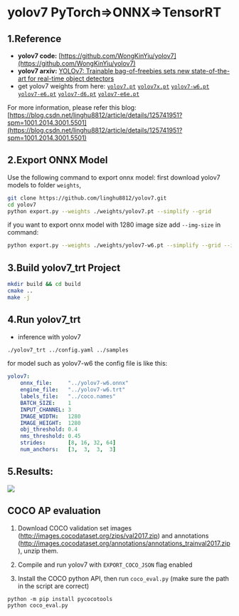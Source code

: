 # yolov7 PyTorch=>ONNX=>TensorRT

## 1.Reference
- **yolov7 code:** [https://github.com/WongKinYiu/yolov7](https://github.com/WongKinYiu/yolov7)
- **yolov7 arxiv:** [YOLOv7: Trainable bag-of-freebies sets new state-of-the-art for real-time object detectors](https://arxiv.org/abs/2207.02696)
- get yolov7 weights from here: [`yolov7.pt`](https://github.com/WongKinYiu/yolov7/releases/download/v0.1/yolov7.pt) [`yolov7x.pt`](https://github.com/WongKinYiu/yolov7/releases/download/v0.1/yolov7x.pt) [`yolov7-w6.pt`](https://github.com/WongKinYiu/yolov7/releases/download/v0.1/yolov7-w6.pt) [`yolov7-e6.pt`](https://github.com/WongKinYiu/yolov7/releases/download/v0.1/yolov7-e6.pt) [`yolov7-d6.pt`](https://github.com/WongKinYiu/yolov7/releases/download/v0.1/yolov7-d6.pt) [`yolov7-e6e.pt`](https://github.com/WongKinYiu/yolov7/releases/download/v0.1/yolov7-e6e.pt)

For more information, please refer this blog: [https://blog.csdn.net/linghu8812/article/details/125741951?spm=1001.2014.3001.5501](https://blog.csdn.net/linghu8812/article/details/125741951?spm=1001.2014.3001.5501)

## 2.Export ONNX Model
Use the following command to export onnx model:
first download yolov7 models to folder `weights`,
```bash
git clone https://github.com/linghu8812/yolov7.git
cd yolov7
python export.py --weights ./weights/yolov7.pt --simplify --grid 
```
if you want to export onnx model with 1280 image size add `--img-size` in command:
```bash
python export.py --weights ./weights/yolov7-w6.pt --simplify --grid --img-size 1280
```

## 3.Build yolov7_trt Project
```bash
mkdir build && cd build
cmake ..
make -j
```

## 4.Run yolov7_trt
- inference with yolov7
```bash
./yolov7_trt ../config.yaml ../samples
```

for model such as yolov7-w6  the config file is like this:
```yaml
yolov7:
    onnx_file:     "../yolov7-w6.onnx"
    engine_file:   "../yolov7-w6.trt"
    labels_file:   "../coco.names"
    BATCH_SIZE:    1
    INPUT_CHANNEL: 3
    IMAGE_WIDTH:   1280
    IMAGE_HEIGHT:  1280
    obj_threshold: 0.4
    nms_threshold: 0.45
    strides:       [8, 16, 32, 64]
    num_anchors:   [3,  3,  3,  3]
```

## 5.Results:
![](prediction.jpg)

## COCO AP evaluation

1. Download COCO validation set images (http://images.cocodataset.org/zips/val2017.zip) and annotations (http://images.cocodataset.org/annotations/annotations_trainval2017.zip), unzip them.

2. Compile and run yolov7 with `EXPORT_COCO_JSON` flag enabled

3. Install the COCO python API, then run `coco_eval.py` (make sure the path in the script are correct)

```
python -m pip install pycocotools
python coco_eval.py
```